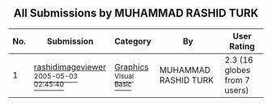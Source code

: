 ﻿<div align="center">

## All Submissions by MUHAMMAD RASHID TURK

</div>

No.  | Submission | Category | By   | User Rating
---- | ---------- | -------- | ---- | -----------
1 | [rashidimageviewer<br /><sup>2005-05-03 02:45:40</sup>](https://github.com/Planet-Source-Code/muhammad-rashid-turk-rashidimageviewer__1-60339) | [Graphics<br /><sup>Visual Basic</sup>](../ByCategory/graphics__1-46.md) | MUHAMMAD RASHID TURK | 2.3 (16 globes from 7 users)
